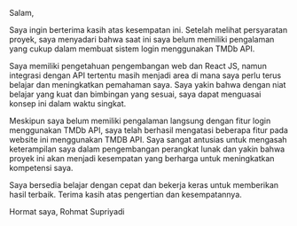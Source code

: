 Salam,

Saya ingin berterima kasih atas kesempatan ini. Setelah melihat persyaratan proyek, saya menyadari bahwa saat ini saya belum memiliki pengalaman yang cukup dalam membuat sistem login menggunakan TMDb API.

Saya memiliki pengetahuan pengembangan web dan React JS, namun integrasi dengan API tertentu masih menjadi area di mana saya perlu terus belajar dan meningkatkan pemahaman saya. Saya yakin bahwa dengan niat belajar yang kuat dan bimbingan yang sesuai, saya dapat menguasai konsep ini dalam waktu singkat.

Meskipun saya belum memiliki pengalaman langsung dengan fitur login menggunakan TMDb API, saya telah berhasil mengatasi beberapa fitur pada website ini menggunakan TMDB API. Saya sangat antusias untuk mengasah keterampilan saya dalam pengembangan perangkat lunak dan yakin bahwa proyek ini akan menjadi kesempatan yang berharga untuk meningkatkan kompetensi saya.

Saya bersedia belajar dengan cepat dan bekerja keras untuk memberikan hasil terbaik. Terima kasih atas pengertian dan kesempatannya.

Hormat saya,
Rohmat Supriyadi
 